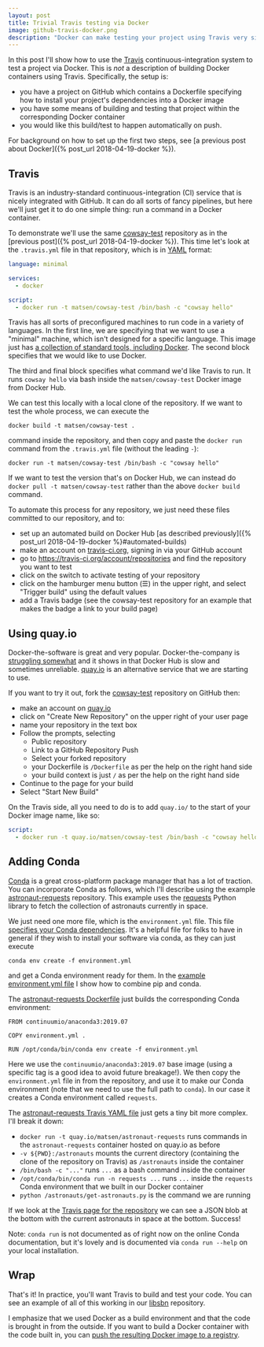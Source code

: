 ```yaml
---
layout: post
title: Trivial Travis testing via Docker
image: github-travis-docker.png
description: "Docker can make testing your project using Travis very simple (including if you use Conda)."
---
```


In this post I'll show how to use the [Travis](https://travis-ci.org/) continuous-integration system to test a project via Docker.
This is _not_ a description of building Docker containers using Travis.
Specifically, the setup is:

* you have a project on GitHub which contains a Dockerfile specifying how to install your project's dependencies into a Docker image
* you have some means of building and testing that project within the corresponding Docker container
* you would like this build/test to happen automatically on push.

For background on how to set up the first two steps, see [a previous post about Docker]({% post_url 2018-04-19-docker %}).


## Travis

Travis is an industry-standard continuous-integration (CI) service that is nicely integrated with GitHub.
It can do all sorts of fancy pipelines, but here we'll just get it to do one simple thing: run a command in a Docker container.

To demonstrate we'll use the same [cowsay-test](https://github.com/matsen/cowsay-test) repository as in the [previous post]({% post_url 2018-04-19-docker %}).
This time let's look at the `.travis.yml` file in that repository, which is in [YAML](https://en.wikipedia.org/wiki/YAML) format:

```yaml
language: minimal

services:
  - docker

script:
  - docker run -t matsen/cowsay-test /bin/bash -c "cowsay hello"
```

Travis has all sorts of preconfigured machines to run code in a variety of languages.
In the first line, we are specifying that we want to use a "minimal" machine, which isn't designed for a specific language.
This image just has [a collection of standard tools, including Docker](https://docs.travis-ci.com/user/languages/minimal-and-generic/).
The second block specifies that we would like to use Docker.

The third and final block specifies what command we'd like Travis to run.
It runs `cowsay hello` via bash inside the `matsen/cowsay-test` Docker image from Docker Hub.

We can test this locally with a local clone of the repository.
If we want to test the whole process, we can execute the

    docker build -t matsen/cowsay-test .

command inside the repository, and then copy and paste the `docker run` command from the `.travis.yml` file (without the leading `-`):

    docker run -t matsen/cowsay-test /bin/bash -c "cowsay hello"

If we want to test the version that's on Docker Hub, we can instead do `docker pull -t matsen/cowsay-test` rather than the above `docker build` command.

To automate this process for any repository, we just need these files committed to our repository, and to:

* set up an automated build on Docker Hub [as described previously]({% post_url 2018-04-19-docker %}#automated-builds)
* make an account on [travis-ci.org](https://travis-ci.org), signing in via your GitHub account
* go to <https://travis-ci.org/account/repositories> and find the repository you want to test
* click on the switch to activate testing of your repository
* click on the hamburger menu button (☰) in the upper right, and select "Trigger build" using the default values
* add a Travis badge (see the cowsay-test repository for an example that makes the badge a link to your build page)


## Using quay.io

Docker-the-software is great and very popular.
Docker-the-company is [struggling somewhat](https://www.zdnet.com/article/docker-is-in-deep-trouble/) and it shows in that Docker Hub is slow and sometimes unreliable.
[quay.io](https://quay.io/) is an alternative service that we are starting to use.

If you want to try it out, fork the [cowsay-test](https://github.com/matsen/cowsay-test) repository on GitHub then:

* make an account on [quay.io](https://quay.io/)
* click on "Create New Repository" on the upper right of your user page
* name your repository in the text box
* Follow the prompts, selecting
    * Public repository
    * Link to a GitHub Repository Push
    * Select your forked repository
    * your Dockerfile is `/Dockerfile` as per the help on the right hand side
    * your build context is just `/` as per the help on the right hand side
* Continue to the page for your build
* Select "Start New Build"

On the Travis side, all you need to do is to add `quay.io/` to the start of your Docker image name, like so:

```yaml
script:
  - docker run -t quay.io/matsen/cowsay-test /bin/bash -c "cowsay hello"
```


## Adding Conda

[Conda](http://conda.io) is a great cross-platform package manager that has a lot of traction.
You can incorporate Conda as follows, which I'll describe using the example [astronaut-requests](https://github.com/matsen/astronaut-requests) repository.
This example uses the [requests](https://requests.readthedocs.io) Python library to fetch the collection of astronauts currently in space.

We just need one more file, which is the `environment.yml` file.
This file [specifies your Conda dependencies](https://docs.conda.io/projects/conda/en/latest/user-guide/tasks/manage-environments.html#create-env-file-manually).
It's a helpful file for folks to have in general if they wish to install your software via conda, as they can just execute

    conda env create -f environment.yml

and get a Conda environment ready for them.
In the [example environment.yml file](https://github.com/matsen/astronaut-requests/blob/master/environment.yml) I show how to combine pip and conda.

The [astronaut-requests Dockerfile](https://github.com/matsen/astronaut-requests/blob/master/Dockerfile) just builds the corresponding Conda environment:

```docker
FROM continuumio/anaconda3:2019.07

COPY environment.yml .

RUN /opt/conda/bin/conda env create -f environment.yml
```

Here we use the `continuumio/anaconda3:2019.07` base image (using a specific tag is a good idea to avoid future breakage!).
We then copy the `environment.yml` file in from the repository, and use it to make our Conda environment (note that we need to use the full path to `conda`).
In our case it creates a Conda environment called `requests`.

The [astronaut-requests Travis YAML file](https://github.com/matsen/astronaut-requests/blob/master/.travis.yml) just gets a tiny bit more complex.
I'll break it down:

* `docker run -t quay.io/matsen/astronaut-requests` runs commands in the `astronaut-requests` container hosted on quay.io as before
* `-v ${PWD}:/astronauts` mounts the current directory (containing the clone of the repository on Travis) as `/astronauts` inside the container
* `/bin/bash -c "..."` runs `...` as a bash command inside the container
* `/opt/conda/bin/conda run -n requests ...` runs `...` inside the `requests` Conda environment that we built in our Docker container
* `python /astronauts/get-astronauts.py` is the command we are running

If we look at the [Travis page for the repository](https://travis-ci.org/matsen/astronaut-requests) we can see a JSON blob at the bottom with the current astronauts in space at the bottom.
Success!

Note: `conda run` is not documented as of right now on the online Conda documentation, but it's lovely and is documented via `conda run --help` on your local installation.


## Wrap

That's it!
In practice, you'll want Travis to build and test your code.
You can see an example of all of this working in our [libsbn](https://github.com/phylovi/libsbn) repository.

I emphasize that we used Docker as a build environment and that the code is brought in from the outside.
If you want to build a Docker container with the code built in, you can [push the resulting Docker image to a registry](https://docs.travis-ci.com/user/docker/#pushing-a-docker-image-to-a-registry).
